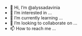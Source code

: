 - 👋 Hi, I’m @alyssadavinia
- 👀 I’m interested in ...
- 🌱 I’m currently learning ...
- 💞️ I’m looking to collaborate on ...
- 📫 How to reach me ...

<!---
alyssadavinia/alyssadavinia is a ✨ special ✨ repository because its `README.md` (this file) appears on your GitHub profile.
You can click the Preview link to take a look at your changes.
--->

